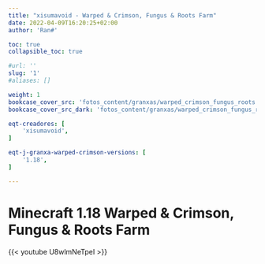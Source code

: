 ```yaml
---
title: "xisumavoid - Warped & Crimson, Fungus & Roots Farm"
date: 2022-04-09T16:20:25+02:00
author: 'Ran#'

toc: true
collapsible_toc: true

#url: ''
slug: '1'
#aliases: []

weight: 1
bookcase_cover_src: 'fotos_content/granxas/warped_crimson_fungus_roots.jpg'
bookcase_cover_src_dark: 'fotos_content/granxas/warped_crimson_fungus_roots.jpg'

eqt-creadores: [
    'xisumavoid',
]

eqt-j-granxa-warped-crimson-versions: [
    '1.18',
]

---
```


# Minecraft 1.18 Warped & Crimson, Fungus & Roots Farm

{{< youtube U8wlmNeTpeI >}}
